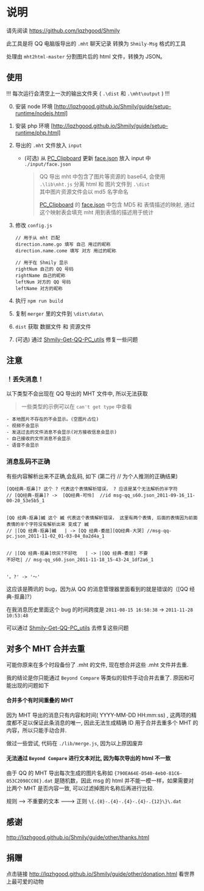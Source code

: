 # 说明

请先阅读 https://github.com/lqzhgood/Shmily

此工具是将 QQ 电脑版导出的 `.mht` 聊天记录 转换为 `Shmily-Msg` 格式的工具

处理由 `mht2html-master` 分割图片后的 html 文件，转换为 JSON。

## 使用

!!! 每次运行会清空上一次的输出文件夹 ( `.\dist` 和 `.\mht\output` ) !!! <br />

0. 安装 node 环境 [http://lqzhgood.github.io/Shmily/guide/setup-runtime/nodejs.html]
1. 安装 php 环境 [http://lqzhgood.github.io/Shmily/guide/setup-runtime/php.html]
2. 导出的 `.mht` 文件放入 `input`

    - (可选) 从 [PC_Clipboard](https://github.com/lqzhgood/Shmily-Get-QQ-PC_Clipboard) 更新 [face.json](https://raw.githubusercontent.com/lqzhgood/Shmily-Get-QQ-PC_Clipboard/main/temp/face.json) 放入 input 中 `./input/face.json`

        > QQ 导出 mht 中包含了图片等资源的 base64, 会使用 `.\lib\mht.js` 分离 html 和 图片文件到 `.\dist` <br /> 其中图片资源文件会以 md5 名字命名
        >
        > [PC_Clipboard](https://github.com/lqzhgood/Shmily-Get-QQ-PC_Clipboard) 的 [face.json](https://raw.githubusercontent.com/lqzhgood/Shmily-Get-QQ-PC_Clipboard/main/temp/face.json) 中包含 MD5 和 表情描述的映射, 通过这个映射表会填充 mht 用到表情的描述用于统计 <br />

3. 修改 `config.js`

    ```
    // 用于从 mht 匹配
    direction.name.go 填写 自己 用过的昵称
    direction.name.come 填写 对方 用过的昵称

    // 用于在 Shmily 显示
    rightNum 自己的 QQ 号码
    rightName 自己的昵称
    leftNum 对方的 QQ 号码
    leftName 对方的昵称
    ```

4. 执行 `npm run build`
5. 复制 `merger` 里的文件到 `\dist\data\`
6. `dist` 获取 数据文件 和 资源文件
7. (可选) 通过 [Shmily-Get-QQ-PC_utils](https://github.com/lqzhgood/Shmily-Get-QQ-PC_utils) 修复一些问题

## 注意

### ！丢失消息！

以下类型不会出现在 QQ 导出的 MHT 文件中, 所以无法获取

> 一些类型的示例可以在 `can't get type` 中查看

```
- 本地图片不存在的不会显示。(空图片占位)
- 视频不会显示
- 发送过去的文件消息不会显示(对方接收信息会显示)
- 自己接收的文件消息不会显示
- 语音不会显示

```

### 消息乱码不正确

有些内容解析出来不正确,会乱码, 如下 (第二行 // 为个人推测的正确结果)

```
[QQ经典-抠鼻]? 这个 ? 代表这个表情解析错误， ? 应该是某个无法解析的半字符
// [QQ经典-抠鼻]? ->  [QQ经典-可怜]  //id msg-qq_s60.json_2011-09-16_11-00-20_53e5b5_1


[QQ 经典-抠鼻]縅 这个 縅 代表这个表情解析错误， 这里有两个表情, 后面的表情因为前面表情的半个字符没有解析出来 变成了 縅
// |[QQ 经典-抠鼻]縅   | -> [QQ 经典-委屈][QQ经典-大哭] //msg-qq-pc.json_2011-11-02_01-03-04_0a2d4a_1


// |[QQ 经典-抠鼻]坎灰?不好吃   | -> |[QQ 经典-委屈] 不要
不好吃| // msg-qq_s60.json_2011-11-18_15-43-24_1df2a6_1


'。?' -> '～'

```

这应该是腾讯的 bug，因为从 QQ 的消息管理器里面看到的就是错误的（[QQ 经典-抠鼻]?）

在我消息历史里面这个 bug 的时间跨度是 `2011-08-15 16:58:38` -> `2011-11-28 10:53:48`

可以通过 [Shmily-Get-QQ-PC_utils](https://github.com/lqzhgood/Shmily-Get-QQ-PC_utils) 去修复这些问题

## 对多个 MHT 合并去重

可能你原来在多个时段备份了 .mht 的文件, 现在想合并这些 .mht 文件并去重.

我的结论是你只能通过 `Beyond Compare` 等类似的软件手动合并去重了. 原因和可能出现的问题如下

#### 合并多个有时间重叠的 MHT

因为 MHT 导出的消息只有内容和时间( YYYY-MM-DD HH:mm:ss) , 这两项的精度都不足以保证此条消息的唯一, 因此无法生成精确 ID 用于合并去重多个 MHT 的内容，所以只能手动合并.

做过一些尝试, 代码在 `./lib/merge.js`, 因为以上原因废弃

#### 无法通过 `Beyond Compare` 进行文本对比, 因为每次导出的 html 不一致

由于 QQ 的 MHT 导出每次生成的图片名称如 `{790EA64E-D540-4eb0-81C6-053C2098CC0E}.dat` 是随机数，因此 msg 的 html 并不能一模一样，如果需要对比两个 MHT 是否内容一致, 可以过滤掉图片名称后再进行比较.

规则 --> 不重要的文本 ---> 正则 `\{.{8}-.{4}-.{4}-.{4}-.{12}\}\.dat`

## 感谢

http://lqzhgood.github.io/Shmily/guide/other/thanks.html

## 捐赠

点击链接 http://lqzhgood.github.io/Shmily/guide/other/donation.html 看世界上最可爱的动物
